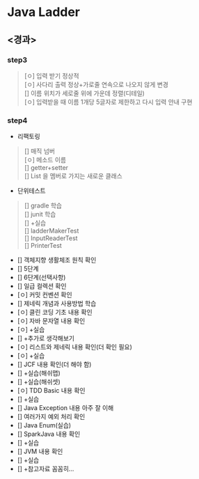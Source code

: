# Java Ladder

## <경과>
### step3
> [ㅇ] 입력 받기 정상적<br>
> [ㅇ] 사다리 출력 정상+가로줄 연속으로 나오지 않게 변경<br>
> [] 이름 위치가 세로줄 위에 가운데 정렬(디테일)<br>
> [ㅇ] 입력받을 때 이름 1개당 5글자로 제한하고 다시 입력 안내 구현

### step4
- 리팩토링
> [] 매직 넘버<br>
> [ㅇ] 메소드 이름<br>
> [] getter+setter<br>
> [] List<String> 을 멤버로 가지는 새로운 클래스
- 단위테스트
> [] gradle 학습<br>
> [] junit 학습<br>
> [] +실습<br>
> [] ladderMakerTest<br>
> [] InputReaderTest<br>
> [] PrinterTest
 
- [] 객체지향 생활체조 원칙 확인
- [] 5단계
- [] 6단계(선택사항)
- [] 일급 컬렉션 확인
- [ㅇ] 커밋 컨벤션 확인
- [] 제네릭 개념과 사용방법 학습
- [ㅇ] 클린 코딩 기초 내용 확인
- [ㅇ] 자바 문자열 내용 확인
- [ㅇ] +실습
- [] +추가로 생각해보기
- [ㅇ] 리스트와 제네릭 내용 확인(더 확인 필요)
- [ㅇ] +실습
- [] JCF 내용 확인(더 해야 함)
- [] +실습(해쉬맵)
- [] +실습(해쉬셋)
- [ㅇ] TDD Basic 내용 확인
- [] +실습
- [] Java Exception 내용 아주 잘 이해
- [] 여러가지 예외 처리 확인
- [] Java Enum(실습)
- [] SparkJava 내용 확인
- [] +실습
- [] JVM 내용 확인
- [] +실습
- [] +참고자료 꼼꼼히...
